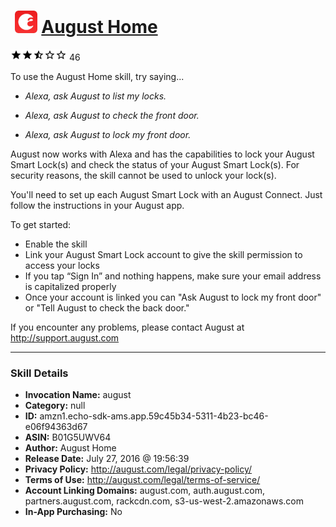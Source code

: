 # &nbsp;<img src="skill_icon" alt="August Home icon" width="36"> [August Home](http://alexa.amazon.com/#skills/amzn1.echo-sdk-ams.app.59c45b34-5311-4b23-bc46-e06f94363d67)
![2.6 stars](../../images/ic_star_black_18dp_1x.png)![2.6 stars](../../images/ic_star_black_18dp_1x.png)![2.6 stars](../../images/ic_star_half_black_18dp_1x.png)![2.6 stars](../../images/ic_star_border_black_18dp_1x.png)![2.6 stars](../../images/ic_star_border_black_18dp_1x.png) 46

To use the August Home skill, try saying...

* *Alexa, ask August to list my locks.*

* *Alexa, ask August to check the front door.*

* *Alexa, ask August to lock my front door.*

August now works with Alexa and has the capabilities to lock your August Smart Lock(s) and check the status of your August Smart Lock(s). For security reasons, the skill cannot be used to unlock your lock(s).

You'll need to set up each August Smart Lock with an August Connect. Just follow the instructions in your August app.

To get started:
- Enable the skill
- Link your August Smart Lock account to give the skill permission to access your locks
- If you tap “Sign In” and nothing happens, make sure your email address is capitalized properly
- Once your account is linked you can "Ask August to lock my front door" or "Tell August to check the back door."

If you encounter any problems, please contact August at http://support.august.com

***

### Skill Details

* **Invocation Name:** august
* **Category:** null
* **ID:** amzn1.echo-sdk-ams.app.59c45b34-5311-4b23-bc46-e06f94363d67
* **ASIN:** B01G5UWV64
* **Author:** August Home
* **Release Date:** July 27, 2016 @ 19:56:39
* **Privacy Policy:** http://august.com/legal/privacy-policy/
* **Terms of Use:** http://august.com/legal/terms-of-service/
* **Account Linking Domains:** august.com, auth.august.com, partners.august.com, rackcdn.com, s3-us-west-2.amazonaws.com
* **In-App Purchasing:** No

